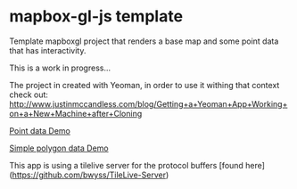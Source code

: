 mapbox-gl-js template
=====================

Template mapboxgl project that renders a base map and some point data that has interactivity.

This is a work in progress...

The project in created with Yeoman, in order to use it withing that context check out: http://www.justinmccandless.com/blog/Getting+a+Yeoman+App+Working+on+a+New+Machine+after+Cloning

[Point data Demo](http://jsfiddle.net/ugemxj4t/)

[Simple polygon data Demo](http://jsfiddle.net/01b97w0L/)

This app is using a tilelive server for the protocol buffers [found here] (https://github.com/bwyss/TileLive-Server)
